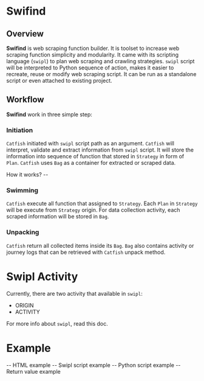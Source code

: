 # Swifind

## Overview
**Swifind** is web scraping function builder. It is toolset to increase web
scraping function simplicity and modularity. It came with its scripting
language (`swipl`) to plan web scraping and crawling strategies. `swipl` script
will be interpreted to Python sequence of action, makes it easier to recreate,
reuse or modify web scraping script. It can be run as a standalone script or
even attached to existing project.

## Workflow
**Swifind** work in three simple step:

### Initiation
`Catfish` initiated with `swipl` script path as an argument. `Catfish` will interpret, validate and extract information from `swipl` script. It will store the information into sequence of function that stored in `Strategy` in form of `Plan`. `Catfish` uses `Bag` as a container for extracted or scraped data.

How it works? --

### Swimming
`Catfish` execute all function that assigned to `Strategy`. Each `Plan` in `Strategy` will be execute from `Strategy` origin. For data collection activity, each scraped information will be stored in `Bag`.

### Unpacking
`Catfish` return all collected items inside its `Bag`. `Bag` also contains activity or journey logs that can be retrieved with `Catfish` unpack method.

# Swipl Activity
Currently, there are two activity that available in `swipl`:
- ORIGIN
- ACTIVITY

For more info about `swipl`, read this doc.

# Example
-- HTML example
-- Swipl script example
-- Python script example
-- Return value example
